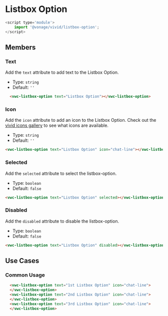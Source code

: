 # Listbox Option

```js
<script type='module'>
    import '@vonage/vivid/listbox-option';
</script>
```

## Members

### Text

Add the `text` attribute to add text to the Listbox Option.

- Type: `string`
- Default: `''`

```html preview
  <vwc-listbox-option text="Listbox Option"></vwc-listbox-option>
```

### Icon

Add the `icon` attribute to add an icon to the Listbox Option.
Check out the [vivid icons gallery](https://icons.vivid.vonage.com) to see what icons are available.

- Type: `string`
- Default: `''`

```html preview
<vwc-listbox-option text="Listbox Option" icon="chat-line"></vwc-listbox-option>
```

### Selected

Add the `selected` attribute to select the listbox-option.

- Type: `boolean`
- Default: `false`

```html preview
<vwc-listbox-option text="Listbox Option" selected></vwc-listbox-option>
```

### Disabled

Add the `disabled` attribute to disable the listbox-option.

- Type: `boolean`
- Default: `false`

```html preview
<vwc-listbox-option text="Listbox Option" disabled></vwc-listbox-option>
```

## Use Cases
### Common Usage

```html preview
  <vwc-listbox-option text="1st Listbox Option" icon="chat-line">
  </vwc-listbox-option>
  <vwc-listbox-option text="2nd Listbox Option" icon="chat-line">
  </vwc-listbox-option>
  <vwc-listbox-option text="3rd Listbox Option" icon="chat-line">
  </vwc-listbox-option>
```